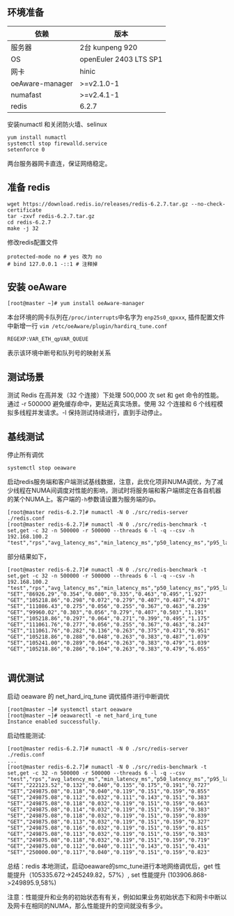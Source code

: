 ## 环境准备

|依赖| 版本|
|--|--|
|服务器|2台 kunpeng 920|
|OS|openEuler 2403 LTS SP1|
|网卡|hinic|
|oeAware-manager|>=v2.1.0-1|
|numafast|>=v2.4.1-1|
|redis|6.2.7|

安装numactl 和关闭防火墙、selinux
```shell
yum install numactl
systemctl stop firewalld.service
setenforce 0
```

两台服务器网卡直连，保证网络稳定。

## 准备 redis

```shell
wget https://download.redis.io/releases/redis-6.2.7.tar.gz --no-check-certificate
tar -zxvf redis-6.2.7.tar.gz
cd redis-6.2.7
make -j 32
```
修改redis配置文件
```shell
protected-mode no # yes 改为 no
# bind 127.0.0.1 -::1 # 注释掉
```
## 安装 oeAware
```shell
[root@master ~]# yum install oeAware-manager
```
本台环境的网卡队列在`/proc/interrupts`中名字为 `enp25s0_qpxxx`,
插件配置文件中新增一行 `vim /etc/oeAware/plugin/hardirq_tune.conf`
```shell
REGEXP:VAR_ETH_qpVAR_QUEUE
```
表示该环境中断号和队列号的映射关系
## 测试场景
测试 Redis 在高并发（32 个连接）下处理 500,000 次 set 和 get 命令的性能。
通过 -r 500000 避免缓存命中，更贴近真实场景。使用 32 个连接和 6 个线程模拟多线程并发请求。-l 保持测试持续进行，直到手动停止。

## 基线测试
停止所有调优
```shell
systemctl stop oeaware
```
启动redis服务端和客户端测试基线数据，注意，此优化项非NUMA调优，为了减少线程在NUMA间调度对性能的影响，测试时将服务端和客户端绑定在各自机器的某个NUMA上。客户端的`-h`参数请设置为服务端的ip。
```shell
[root@master redis-6.2.7]# numactl -N 0 ./src/redis-server ./redis.conf
[root@master redis-6.2.7]# numactl -N 0 ./src/redis-benchmark -t set,get -c 32 -n 500000 -r 500000 --threads 6 -l -q --csv -h 192.168.100.2
"test","rps","avg_latency_ms","min_latency_ms","p50_latency_ms","p95_latency_ms","p99_latency_ms","max_latency_ms"

```
部分结果如下，
```shell
[root@master redis-6.2.7]# numactl -N 0 ./src/redis-benchmark -t set,get -c 32 -n 500000 -r 500000 --threads 6 -l -q --csv -h 192.168.100.2
"test","rps","avg_latency_ms","min_latency_ms","p50_latency_ms","p95_latency_ms","p99_latency_ms","max_latency_ms"
"SET","86926.29","0.354","0.080","0.335","0.463","0.495","1.927"
"GET","105218.86","0.298","0.072","0.279","0.407","0.487","4.071"
"SET","111086.43","0.275","0.056","0.255","0.367","0.463","8.239"
"GET","99960.02","0.303","0.056","0.279","0.407","0.503","1.191"
"SET","105218.86","0.297","0.064","0.271","0.399","0.495","1.175"
"GET","111061.76","0.277","0.056","0.255","0.367","0.463","8.247"
"SET","111061.76","0.282","0.136","0.263","0.375","0.471","0.951"
"GET","105218.86","0.288","0.048","0.263","0.383","0.487","1.079"
"SET","105241.00","0.289","0.064","0.263","0.383","0.479","1.039"
"GET","105218.86","0.286","0.104","0.263","0.383","0.479","6.055"


```
## 调优测试
启动 oeaware 的 net_hard_irq_tune 调优插件进行中断调优

```shell
[root@master ~]# systemctl start oeaware
[root@master ~]# oeawarectl -e net_hard_irq_tune
Instance enabled successfully.
```
启动性能测试:
```shell
[root@master redis-6.2.7]# numactl -N 0 ./src/redis-server ./redis.conf
...
[root@master redis-6.2.7]# numactl -N 0 ./src/redis-benchmark -t set,get -c 32 -n 500000 -r 500000 --threads 6 -l -q --csv
"test","rps","avg_latency_ms","min_latency_ms","p50_latency_ms","p95_latency_ms","p99_latency_ms","max_latency_ms"
"GET","222123.52","0.132","0.040","0.135","0.175","0.191","0.727"
"SET","249875.08","0.118","0.040","0.119","0.151","0.159","0.855"
"GET","249875.08","0.112","0.032","0.111","0.143","0.151","0.383"
"SET","249875.08","0.118","0.032","0.119","0.151","0.159","0.663"
"GET","249875.08","0.114","0.032","0.119","0.151","0.159","0.383"
"SET","249875.08","0.118","0.032","0.119","0.151","0.159","0.839"
"GET","249875.08","0.113","0.032","0.119","0.151","0.159","0.327"
"SET","249875.08","0.116","0.032","0.119","0.151","0.159","0.815"
"GET","249875.08","0.113","0.032","0.119","0.151","0.159","0.383"
"SET","249875.08","0.118","0.032","0.119","0.151","0.159","0.719"
"GET","249875.08","0.112","0.040","0.111","0.143","0.151","0.431"
"SET","250000.00","0.117","0.040","0.119","0.151","0.159","0.823"
```
总结：redis 本地测试，启动oeaware的smc_tune进行本地网络调优后，get 性能提升（105335.672->245249.82，57%）, set 性能提升 (103906.868->249895.9,58%)

注意：性能提升和业务的初始状态有有关，例如如果业务初始状态下和网卡中断以及网卡在相同的NUMA，那么性能提升的空间就没有多少。